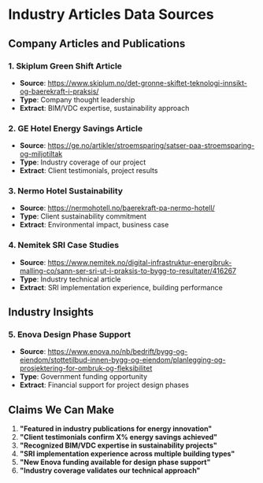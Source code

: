 # Industry Articles Data Sources

## Company Articles and Publications

### 1. Skiplum Green Shift Article
- **Source**: https://www.skiplum.no/det-gronne-skiftet-teknologi-innsikt-og-baerekraft-i-praksis/
- **Type**: Company thought leadership
- **Extract**: BIM/VDC expertise, sustainability approach

### 2. GE Hotel Energy Savings Article
- **Source**: https://ge.no/artikler/stroemsparing/satser-paa-stroemsparing-og-miljotiltak
- **Type**: Industry coverage of our project
- **Extract**: Client testimonials, project results

### 3. Nermo Hotel Sustainability
- **Source**: https://nermohotell.no/baerekraft-pa-nermo-hotell/
- **Type**: Client sustainability commitment
- **Extract**: Environmental impact, business case

### 4. Nemitek SRI Case Studies
- **Source**: https://www.nemitek.no/digital-infrastruktur-energibruk-malling-co/sann-ser-sri-ut-i-praksis-to-bygg-to-resultater/416267
- **Type**: Industry technical article
- **Extract**: SRI implementation experience, building performance

## Industry Insights

### 5. Enova Design Phase Support
- **Source**: https://www.enova.no/nb/bedrift/bygg-og-eiendom/stottetilbud-innen-bygg-og-eiendom/planlegging-og-prosjektering-for-ombruk-og-fleksibilitet
- **Type**: Government funding opportunity
- **Extract**: Financial support for project design phases

## Claims We Can Make

1. **"Featured in industry publications for energy innovation"**
2. **"Client testimonials confirm X% energy savings achieved"**
3. **"Recognized BIM/VDC expertise in sustainability projects"**
4. **"SRI implementation experience across multiple building types"**
5. **"New Enova funding available for design phase support"**
6. **"Industry coverage validates our technical approach"**